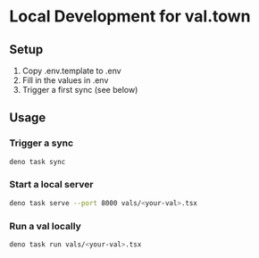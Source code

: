 # Local Development for val.town

## Setup

1. Copy .env.template to .env
2. Fill in the values in .env
3. Trigger a first sync (see below)

## Usage

### Trigger a sync

```sh
deno task sync
```

### Start a local server

```sh
deno task serve --port 8000 vals/<your-val>.tsx
```

### Run a val locally

```sh
deno task run vals/<your-val>.tsx
```
